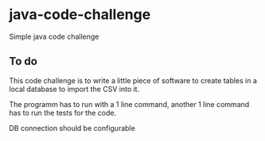 # java-code-challenge
Simple java code challenge

## To do
This code challenge is to write a little piece of software to create tables in a local database to import the CSV into it.

The programm has to run with a 1 line command, another 1 line command has to run the tests for the code.

DB connection should be configurable
